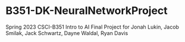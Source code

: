 # B351-DK-NeuralNetworkProject
 Spring 2023 CSCI-B351 Intro to AI Final Project for Jonah Lukin, Jacob Smilak, Jack Schwartz, Dayne Waldal, Ryan Davis
